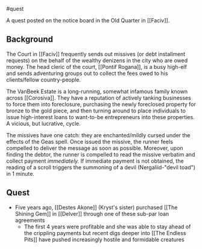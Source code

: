 #quest

A quest posted on the notice board in the Old Quarter in [[Faciv]].
## Background
The Court in [[Faciv]] frequently sends out missives (or debt installment requests) on the behalf of the wealthy denizens in the city who are owed money. The head cleric of the court, [[Pontif Rogana]], is a busy high-elf and sends adventuring groups out to collect the fees owed to his clients/fellow country-people.

The VanBeek Estate is a long-running, somewhat infamous family known across [[Corosiva]]. They have a reputation of actively tanking businesses to force them into foreclosure, purchasing the newly foreclosed property for bronze to the gold piece, and then turning around to place individuals to issue high-interest loans to want-to-be entrepreneurs into these properties. A vicious, but lucrative, cycle.

The missives have one catch: they are enchanted/mildly cursed under the effects of the Geas spell. Once issued the missive, the runner feels compelled to deliver the message as soon as possible. Moreover, upon finding the debtor, the runner is compelled to read the missive verbatim and collect payment _immediately._ If immediate payment is not obtained, the reading of a scroll triggers the summoning of a devil (Nergaliid-"devil toad") in 1 minute.
## Quest
- Five years ago, [[Destes Akone]] (Kryst's sister) purchased [[The Shining Gem]] in [[Delver]] through one of these sub-par loan agreements
	- The first 4 years were profitable and she was able to stay ahead of the crippling payments but recent digs deeper into [[The Endless Pits]] have pushed increasingly hostile and formidable creatures